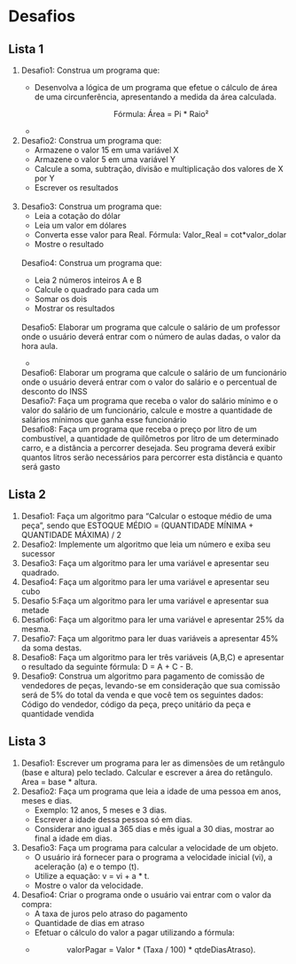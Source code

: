 <h1>Desafios</h1>
<h2>Lista 1</h2>
<ol>
<li>

Desafio1: Construa um programa que: 
<ul>
<li>
Desenvolva a lógica de um programa que efetue o cálculo de área de uma circunferência, apresentando a medida da área calculada.<br>
<p align="center">Fórmula: Área = Pi * Raio²</p>
<li>
</ul>
</li>

<li>
Desafio2: Construa um programa que:
<ul>
<li>
Armazene o valor 15 em uma variável X
</li>
<li>
Armazene o valor 5 em uma variável Y
</li>
<li>
Calcule a soma, subtração, divisão e multiplicação dos valores de X por Y
</li>
<li>
Escrever os resultados
</li>
</ul>
</li>
<br>

<li>
Desafio3: Construa um programa que: 
<ul>
<li>
Leia a cotação do dólar
</li>
<li>
Leia um valor em dólares
</li>
<li>
Converta esse valor para Real. Fórmula: Valor_Real = cot*valor_dolar
</li>
<li>
Mostre o resultado
</li>
</ul>
</li>
<br>
Desafio4: Construa um programa que: 
<ul>
<li>
Leia 2 números inteiros A e B
</li>
<li>
Calcule o quadrado para cada um
</li>
<li>
Somar os dois
</li>
<li>
Mostrar os resultados
</li>
</ul>
</li>
<br>
Desafio5: Elaborar um programa que calcule o salário de um professor onde o usuário deverá entrar com o número de aulas dadas, o valor da hora aula.
<ul>
<li>
</ul>
</li>
Desafio6: Elaborar um programa que calcule o salário de um funcionário onde o usuário deverá entrar com o valor do salário e o percentual de desconto do INSS
<br>
Desafio7: Faça um programa que receba o valor do salário mínimo e o valor do salário de um funcionário, calcule e mostre a quantidade de salários mínimos que ganha esse funcionário
<br>
Desafio8: Faça um programa que receba o preço por litro de um combustível, a quantidade de quilômetros por litro de um determinado carro, e a distância a percorrer desejada. Seu programa deverá exibir quantos litros serão necessários para percorrer esta distância e quanto será gasto

</ol>



<h2>Lista 2</h2>
<ol>
<li>
Desafio1: Faça um algoritmo para “Calcular o estoque médio de uma peça”, sendo que ESTOQUE MÉDIO = (QUANTIDADE MÍNIMA + QUANTIDADE MÁXIMA) / 2
</li>

<li>
Desafio2: Implemente um algoritmo que leia um número e exiba seu sucessor
</li>

<li>
Desafio3: Faça um algoritmo para ler uma variável e apresentar seu quadrado.
</li>

<li>
Desafio4: Faça um algoritmo para ler uma variável e apresentar seu cubo
</li>

<li>
Desafio 5:Faça um algoritmo para ler uma variável e apresentar sua metade 
</li>

<li>
Desafio6: Faça um algoritmo para ler uma variável e apresentar 25% da mesma.
</li>

<li>
Desafio7: Faça um algoritmo para ler duas variáveis a apresentar 45% da soma destas.
</li>

<li>
Desafio8: Faça um algoritmo para ler três variáveis (A,B,C) e apresentar o resultado da seguinte fórmula: D = A + C - B.
</li>

<li>
Desafio9: Construa um algoritmo para pagamento de comissão de vendedores de peças, levando-se em consideração que sua comissão será de 5% do total da venda e que você tem os seguintes dados: Código do vendedor, código da peça, preço unitário da peça e quantidade vendida
</li>
</ol>

<h2>Lista 3</h2>

<ol>
<li>
Desafio1: Escrever um programa para ler as dimensões de um retângulo (base e altura) pelo teclado. Calcular e escrever a área do retângulo. Area = base * altura.
</li>

<li>
Desafio2: Faça um programa que leia a idade de uma pessoa em anos, meses e dias.
<ul>
<li>
Exemplo: 12 anos, 5 meses e 3 dias.
</li>
<li>
Escrever a idade dessa pessoa só em dias.
</li>
<li>
Considerar ano igual a 365 dias e mês igual a 30 dias, mostrar ao final a idade em dias.
</li>
</ul>

<li>
Desafio3: Faça um programa para calcular a velocidade de um objeto.
<ul>
<li>
O usuário irá fornecer para o programa a velocidade inicial (vi), a aceleração (a) e o tempo (t).
</li>
<li>
Utilize a equação: v = vi + a * t.
</li>
<li>
Mostre o valor da velocidade.
</li>
</ul>

<li>
Desafio4: Criar o programa onde o usuário vai entrar com o valor da compra:
<ul>
<li>
A taxa de juros pelo atraso do pagamento
</li>
<li>
Quantidade de dias em atraso
</li>
<li>
 Efetuar o cálculo do valor a pagar utilizando a fórmula:
</li>
<li>
<p align="center">valorPagar = Valor * (Taxa / 100) * qtdeDiasAtraso).</p>
</li>
</ul>
</li>




